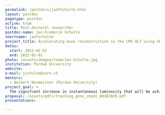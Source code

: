 ```yaml
---
permalink: /postdocs/janFSchulte.html
layout: postdoc
pagetype: postdoc
active: true
title: Post-doctoral researcher
postdoc-name: Jan-Frederik Schulte
shortname: janfschulte
project_title: Accelerating muon reconstruction in the CMS HLT using GPUs (Postdoc)
dates:
  start: 2021-01-01
  end: 2022-01-01
photo: /assets/images/team/Jan-Schulte.jpg
institution: Purdue University
website:
e-mail: jschulte@cern.ch
mentors:
  - Norbert Neumeister (Purdue University)
project_goal: >
  The signifcant increase in instantaneous luminosity that will be achieved at the HL-LHC pose the challenge of implementing high-level trigger (HLT) reconstruction algorithms that can deliver physics performance as good, or even better, than the ones currently in use despite limited computing resources. The move to highly optimized reconstruction algorithms making use of infrastructure suitable to parallelized computing, such as GPUs, is crucial to meeting this goal. This project aims at implementing novel, GPU-accelerated, reconstruction aglorithms for muons in the CMS HLT. In a first step, the reconstruction of muon tracks within the muon system is targeted. These will be interfaced with the results of other, both existing and planned, GPU-based reconstruction algorithms that reconstruct tracks within the silicon tracker, to obtain a measurement of the full muon trajectory thorugh the CMS detector.
proposal: /assets/pdfs/tracking_gnns_cmsml_09302020.pdf
presentations:

---
```

